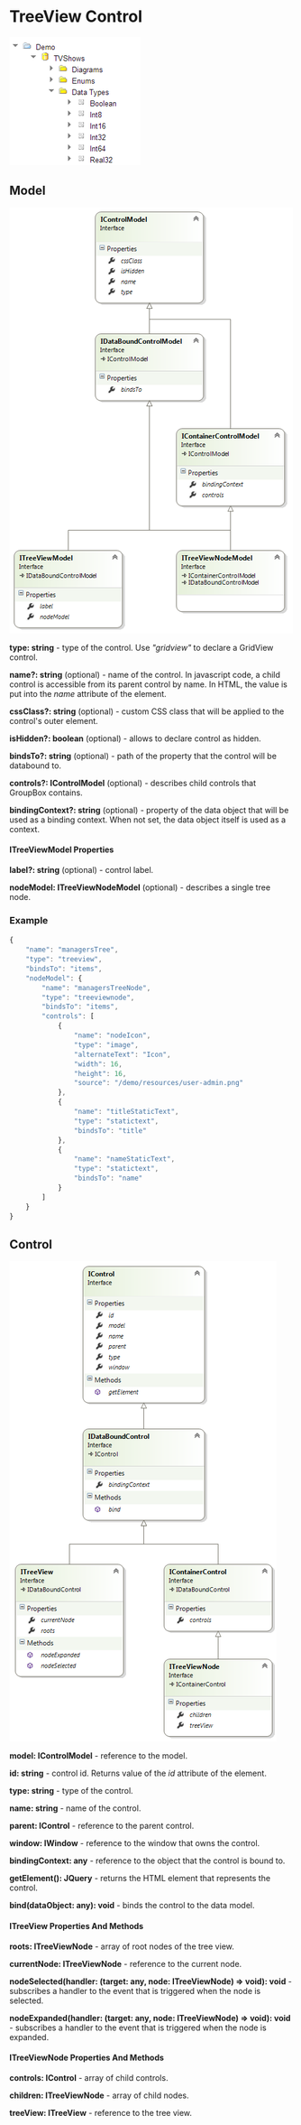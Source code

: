 # TreeView Control

![](TreeView-Control_TreeView.png)

## Model

![](TreeView-Control_ITreeViewModel.png)

**type: string** - type of the control. Use _"gridview"_ to declare a GridView control.

**name?: string** (optional) - name of the control. In javascript code, a child control is accessible from its parent control by name. In HTML, the value is put into the _name_ attribute of the element.

**cssClass?: string** (optional) - custom CSS class that will be applied to the control's outer element.

**isHidden?: boolean** (optional) - allows to declare control as hidden.

**bindsTo?: string** (optional) - path of the property that the control will be databound to.

**controls?: IControlModel[]()** (optional) - describes child controls that GroupBox contains.

**bindingContext?: string** (optional) - property of the data object that will be used as a binding context. When not set, the data object itself is used as a context.

#### ITreeViewModel Properties

**label?: string** (optional) - control label.

**nodeModel: ITreeViewNodeModel** (optional) - describes a single tree node.

### Example

```javascript
{
	"name": "managersTree",
	"type": "treeview",
	"bindsTo": "items",
	"nodeModel": {
		"name": "managersTreeNode",
		"type": "treeviewnode",
		"bindsTo": "items",
		"controls": [
			{
				"name": "nodeIcon",
				"type": "image",
				"alternateText": "Icon",
				"width": 16,
				"height": 16,
				"source": "/demo/resources/user-admin.png"
			},
			{
				"name": "titleStaticText",
				"type": "statictext",
				"bindsTo": "title"
			},
			{
				"name": "nameStaticText",
				"type": "statictext",
				"bindsTo": "name"
			}
		]
	}
}
```

## Control

![](TreeView-Control_ITreeView.png)

**model: IControlModel** - reference to the model.

**id: string** - control id. Returns value of the _id_ attribute of the element.

**type: string** - type of the control.

**name: string** - name of the control.

**parent: IControl** - reference to the parent control.

**window: IWindow** - reference to the window that owns the control.

**bindingContext: any** - reference to the object that the control is bound to.

**getElement(): JQuery** - returns the HTML element that represents the control.

**bind(dataObject: any): void** - binds the control to the data model.

#### ITreeView Properties And Methods

**roots: ITreeViewNode[]()** - array of root nodes of the tree view.

**currentNode: ITreeViewNode** - reference to the current node.

**nodeSelected(handler: (target: any, node: ITreeViewNode) => void): void** - subscribes a handler to the event that is triggered when the node is selected.

**nodeExpanded(handler: (target: any, node: ITreeViewNode) => void): void** - subscribes a handler to the event that is triggered when the node is expanded.

#### ITreeViewNode Properties And Methods

**controls: IControl[]()** - array of child controls.

**children: ITreeViewNode[]()** - array of child nodes.

**treeView: ITreeView** - reference to the tree view.